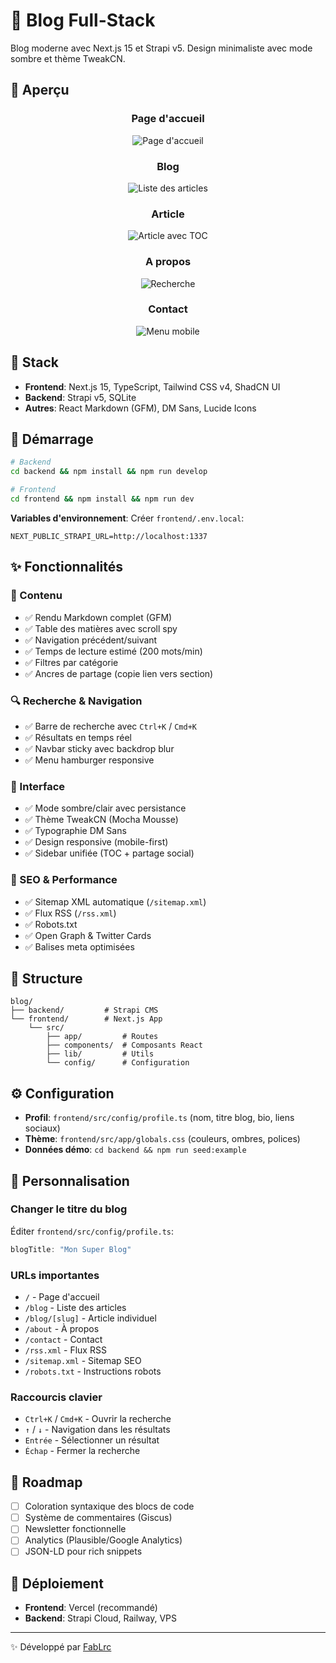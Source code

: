 # 📝 Blog Full-Stack

Blog moderne avec Next.js 15 et Strapi v5. Design minimaliste avec mode sombre et thème TweakCN.

## 👀 Aperçu

<div align="center">

### Page d'accueil
![Page d'accueil](screenshots/FireShot%20Capture%20001%20-%20FabLrc%20-%20localhost.png)

### Blog
![Liste des articles](screenshots/FireShot%20Capture%20002%20-%20FabLrc%20-%20localhost.png)

### Article
![Article avec TOC](screenshots/FireShot%20Capture%20003%20-%20Beautiful%20picture%20-%20localhost.png)

### A propos
![Recherche](screenshots/FireShot%20Capture%20004%20-%20FabLrc%20-%20localhost.png)

### Contact
![Menu mobile](screenshots/FireShot%20Capture%20005%20-%20FabLrc%20-%20localhost.png)

</div>

## 🚀 Stack

- **Frontend**: Next.js 15, TypeScript, Tailwind CSS v4, ShadCN UI
- **Backend**: Strapi v5, SQLite
- **Autres**: React Markdown (GFM), DM Sans, Lucide Icons

## 🏁 Démarrage

```bash
# Backend
cd backend && npm install && npm run develop

# Frontend
cd frontend && npm install && npm run dev
```

**Variables d'environnement**: Créer `frontend/.env.local`:
```
NEXT_PUBLIC_STRAPI_URL=http://localhost:1337
```

## ✨ Fonctionnalités

### 📖 Contenu
- ✅ Rendu Markdown complet (GFM)
- ✅ Table des matières avec scroll spy
- ✅ Navigation précédent/suivant
- ✅ Temps de lecture estimé (200 mots/min)
- ✅ Filtres par catégorie
- ✅ Ancres de partage (copie lien vers section)

### 🔍 Recherche & Navigation
- ✅ Barre de recherche avec `Ctrl+K` / `Cmd+K`
- ✅ Résultats en temps réel
- ✅ Navbar sticky avec backdrop blur
- ✅ Menu hamburger responsive

### 🎨 Interface
- ✅ Mode sombre/clair avec persistance
- ✅ Thème TweakCN (Mocha Mousse)
- ✅ Typographie DM Sans
- ✅ Design responsive (mobile-first)
- ✅ Sidebar unifiée (TOC + partage social)

### 🚀 SEO & Performance
- ✅ Sitemap XML automatique (`/sitemap.xml`)
- ✅ Flux RSS (`/rss.xml`)
- ✅ Robots.txt
- ✅ Open Graph & Twitter Cards
- ✅ Balises meta optimisées

## 📂 Structure

```
blog/
├── backend/         # Strapi CMS
└── frontend/        # Next.js App
    └── src/
        ├── app/         # Routes
        ├── components/  # Composants React
        ├── lib/         # Utils
        └── config/      # Configuration
```

## ⚙️ Configuration

- **Profil**: `frontend/src/config/profile.ts` (nom, titre blog, bio, liens sociaux)
- **Thème**: `frontend/src/app/globals.css` (couleurs, ombres, polices)
- **Données démo**: `cd backend && npm run seed:example`

## 🎨 Personnalisation

### Changer le titre du blog
Éditer `frontend/src/config/profile.ts`:
```typescript
blogTitle: "Mon Super Blog"
```

### URLs importantes
- `/` - Page d'accueil
- `/blog` - Liste des articles
- `/blog/[slug]` - Article individuel
- `/about` - À propos
- `/contact` - Contact
- `/rss.xml` - Flux RSS
- `/sitemap.xml` - Sitemap SEO
- `/robots.txt` - Instructions robots

### Raccourcis clavier
- `Ctrl+K` / `Cmd+K` - Ouvrir la recherche
- `↑` / `↓` - Navigation dans les résultats
- `Entrée` - Sélectionner un résultat
- `Échap` - Fermer la recherche

## 🎯 Roadmap

- [ ] Coloration syntaxique des blocs de code
- [ ] Système de commentaires (Giscus)
- [ ] Newsletter fonctionnelle
- [ ] Analytics (Plausible/Google Analytics)
- [ ] JSON-LD pour rich snippets

## 🚢 Déploiement

- **Frontend**: Vercel (recommandé)
- **Backend**: Strapi Cloud, Railway, VPS

---

✨ Développé par [FabLrc](https://github.com/FabLrc)
